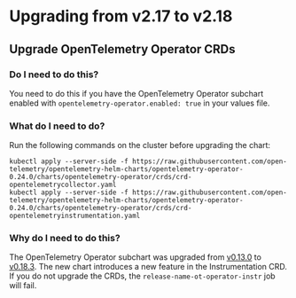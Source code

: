 # Upgrading from v2.17 to v2.18

## Upgrade OpenTelemetry Operator CRDs

### Do I need to do this?

You need to do this if you have the OpenTelemetry Operator subchart enabled with `opentelemetry-operator.enabled: true` in your values file.

### What do I need to do?

Run the following commands on the cluster before upgrading the chart:

```shell
kubectl apply --server-side -f https://raw.githubusercontent.com/open-telemetry/opentelemetry-helm-charts/opentelemetry-operator-0.24.0/charts/opentelemetry-operator/crds/crd-opentelemetrycollector.yaml
kubectl apply --server-side -f https://raw.githubusercontent.com/open-telemetry/opentelemetry-helm-charts/opentelemetry-operator-0.24.0/charts/opentelemetry-operator/crds/crd-opentelemetryinstrumentation.yaml
```

### Why do I need to do this?

The OpenTelemetry Operator subchart was upgraded from [v0.13.0][ot-operator-v0.13.0] to [v0.18.3][ot-operator-v0.18.3]. The new chart introduces a new feature in the Instrumentation CRD.
If you do not upgrade the CRDs, the `release-name-ot-operator-instr` job will fail.

[ot-operator-v0.13.0]: https://github.com/open-telemetry/opentelemetry-helm-charts/releases/opentelemetry-operator-0.13.0
[ot-operator-v0.18.3]: https://github.com/open-telemetry/opentelemetry-helm-charts/releases/opentelemetry-operator-0.18.3
